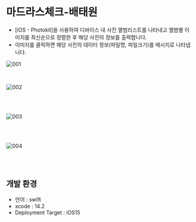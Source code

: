 # 마드라스체크-배태원
- [iOS - Photokit]을 사용하여 디바이스 내 사진 앨범리스트를 나타내고 앨범별 이미지를 최신순으로 정렬한 후 해당 사진의 정보를 출력합니다.
- 이미지를 클릭하면 해당 사진의 데이터 정보(파일명, 파일크기)를 메시지로 나타냅니다.

![001](https://user-images.githubusercontent.com/43931412/217058355-a5ceb0e8-c14a-4a35-94b1-dde598080601.png)

</br>

![002](https://user-images.githubusercontent.com/43931412/217058364-a4b26289-ae53-42f4-bfbf-f942aa70b9f4.png)

</br></br>

![003](https://user-images.githubusercontent.com/43931412/217058370-214fc4b0-9546-40a2-ad8d-185cd960680c.png)

</br></br>

![004](https://user-images.githubusercontent.com/43931412/217058374-affc4e7b-31c5-4b27-8446-8eb7fbd1c420.png)

</br></br>



## 개발 환경

- 언어 : swift
- xcode : 14.2
- Deployment Target : iOS15

